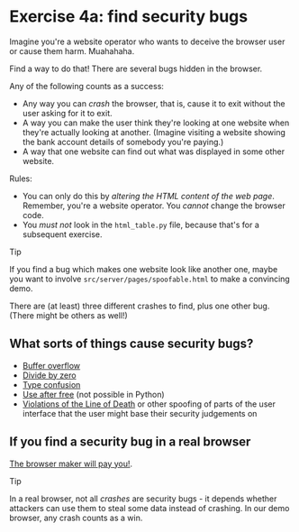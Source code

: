 # Exercise 4a: find security bugs

Imagine you're a website operator who wants to deceive the browser user or
cause them harm. Muahahaha.

Find a way to do that! There are several bugs hidden in the browser.

Any of the following counts as a success:

* Any way you can *crash* the browser, that is, cause it to exit without
  the user asking for it to exit.
* A way you can make the user think they're looking at one website
  when they're actually looking at another. (Imagine visiting a website
  showing the bank account details of somebody you're paying.)
* A way that one website can find out what was displayed in some
  other website.

Rules:
* You can only do this by *altering the HTML content of the web page*. Remember,
  you're a website operator. You *cannot* change the browser code.
* You *must not* look in the `html_table.py` file, because that's for
  a subsequent exercise.

> [!TIP]
> If you find a bug which makes one website look like another one,
> maybe you want to involve `src/server/pages/spoofable.html` to make
> a convincing demo.

There are (at least) three different crashes to find, plus one other bug.
(There might be others as well!)

## What sorts of things cause security bugs?

* [Buffer overflow](https://en.wikipedia.org/wiki/Buffer_overflow)
* [Divide by zero](https://en.wikipedia.org/wiki/Division_by_zero)
* [Type confusion](https://www.microsoft.com/en-us/security/blog/2015/06/17/understanding-type-confusion-vulnerabilities-cve-2015-0336/)
* [Use after free](https://en.wikipedia.org/wiki/Dangling_pointer#use_after_free) (not possible in Python)
* [Violations of the Line of Death](https://textslashplain.com/2017/01/14/the-line-of-death/) or other spoofing of parts of the user interface that the user might base their security judgements on

## If you find a security bug in a real browser

[The browser maker will pay you!](https://bughunters.google.com/about/rules/5745167867576320/chrome-vulnerability-reward-program-rules#reward-amounts).

> [!TIP]
> In a real browser, not all _crashes_ are security bugs - it depends whether attackers can
> use them to steal some data instead of crashing. In our demo browser,
> any crash counts as a win.